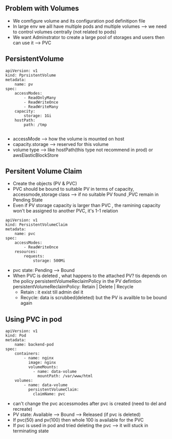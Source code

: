 ## Problem with Volumes
- We comfigure volume and its configuration pod definitipon file
- In large env we aill have multiple pods and multiple volumes --> we need to control volumes centrally (not related to pods)
- We want Adminstrator to create a large pool of storages and users then can use it --> PVC

## PersistentVolume
```
apiVersion: v1
kind: PprsistentVolume
metadata:
    name: pv
spec:
    accessModes:
        - ReadOnlyMany
        - ReadWriteOnce
        - ReadWriteMany
    capacity:
        storage: 1Gi
    hostPath:
        path: /tmp


```
- accessMode --> how the volume is mounted on host
- capacity.storage --> reserved for this volume
- volume type --> like hostPath(this type not recommend in prod) or awsElasticBlockStore

## Persitent Volume Claim
- Create the objects (PV & PVC)
- PVC should be bound to suitable PV in terms of capacity, accessmode,storage class --> if no suitable PV found ,PVC remain in Pending State
- Even if PV storage capacity is larger than PVC , the ramining capacity won't be assigned to another PVC, it's 1-1 relation

```
apiVersion: v1
kind: PersistentVolumeClaim
metadata:
    name: pvc
spec:
    accessModes:
        - ReadWriteOnce
    resources:
        requests:
            storage: 500Mi
```

- pvc state: Pending --> Bound
- When PVC is deleted , what happens to the attached PV? tis depends on the policy persistentVolumeReclaimPolicy in the PV defintion
persistentVolumeReclaimPolicy: Retain | Delete | Recycle
    - Retain : it exist till admin del it
    - Recycle: data is scrubbed(deleted) but the PV is availble to be bound again

## Using PVC in pod
```
apiVersion: v1
kind: Pod
metadata:
    name: backend-pod
spec:
    containers:
        - name: nginx
          image: nginx
          volumeMounts:
            - name: data-volume
              mountPath: /var/www/html
    volumes:
        - name: data-volume
          persistentVolumeClaim:
            claimName: pvc

```
- can't change the pvc accessmodes after pvc is created (need to del and recreate)
- PV state: Available --> Bound --> Released (if pvc is deleted)
- If pvc(50) and pv(100) then whole 100 is available for the PVC
- If pvc is used in pod and tried deleting the pvc --> it will stuck in terminating state